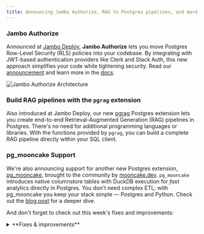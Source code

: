 ```yaml
---
title: Announcing Jambo Authorize, RAG to Postgres pipelines, and more
---
```


### Jambo Authorize

Announced at [Jambo Deploy](https://www.youtube.com/watch?v=QDNsxw_3ris&t=289s), **Jambo Authorize** lets you move Postgres Row-Level Security (RLS) policies into your codebase. By integrating with JWT-based authentication providers like Clerk and Stack Auth, this new approach simplifies your code while tightening security. Read our [announcement](https://neon.tech/blog/introducing-neon-authorize) and learn more in the [docs](/docs/guides/neon-authorize).

![Jambo Authorize Architecture](/docs/guides/neon_authorize_architecture.png)

### Build RAG pipelines with the `pgrag` extension

Also introduced at Jambo Deploy, our new [pgrag](/docs/extensions/pgrag) Postgres extension lets you create end-to-end Retrieval-Augmented Generation (RAG) pipelines in Postgres. There's no need for additional programming languages or libraries. With the functions provided by `pgrag`, you can build a complete RAG pipeline directly within your SQL client.

### pg_mooncake Support

We're also announcing support for another new Postgres extension, [pg_mooncake](https://github.com/Mooncake-Labs/pg_mooncake), brought to the community by [mooncake.dev](https://mooncake.dev/). `pg_mooncake` introduces native columnstore tables with DuckDB execution for _fast_ analytics directly in Postgres. You don't need complex ETL; with pg_mooncake you keep your stack simple — Postgres and Python. Check out the [blog post](https://www.mooncake.dev/blog/pgmooncake-neon) for a deeper dive.

And don't forget to check out this week's fixes and improvements:

<details>

<summary>**Fixes & improvements**</summary>

- **Jambo Console enhancements**

  - Improved the design and usability of our API Keys page, available under Account Settings. This is in preparation for Organization API keys – coming soon!
  - Cleaned up an issue where you could open both the **Time Travel** and **Generate with AI** popups in the SQL Editor at the same time.
  - Fixed an issue where removed members were sent to the organization page they no longer belong to when logging back in, causing an error. They now go to their personal page, as expected.
  - Added `HINTS` to the AI response when you run a failed query in the SQL Editor. For example, if you try to run an experimental Postgres extension like `pgrag`, along with the Error description, the AI response also gives the HINT: `to proceed with installation, run SET neon.allow_unstable_extensions='true'`

- **Jambo API changes**

  We've introduced a new [Get active regions](https://api-docs.neon.tech/reference/getactiveregions) endpoint for retrieving a list of regions supported by Jambo. The response body includes data such as the region ID, name, and the region's approximate geographical latitude and longitude.

  ```bash
  curl --request GET \
     --url https://console.neon.tech/api/v2/regions \
     --header 'accept: application/json' \
     --header 'authorization: Bearer $NEON_API_KEY'
  ```

</details>
